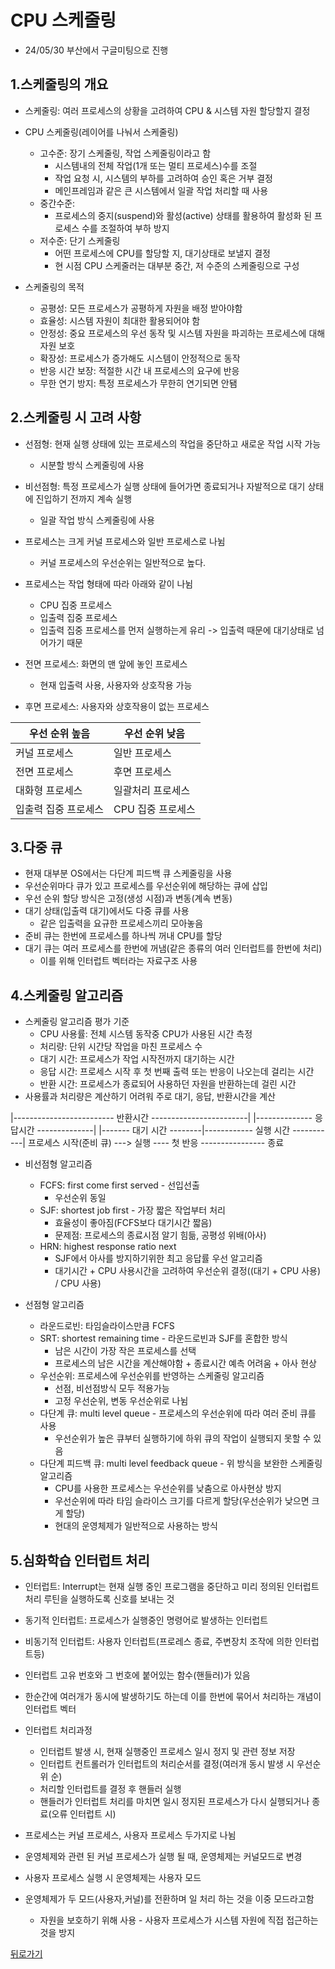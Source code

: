 # CPU 스케줄링

- 24/05/30 부산에서 구글미팅으로 진행

## 1.스케줄링의 개요

- 스케줄링: 여러 프로세스의 상황을 고려하여 CPU & 시스템 자원 할당할지 결정

- CPU 스케줄링(레이어를 나눠서 스케줄링)

  - 고수준: 장기 스케줄링, 작업 스케줄링이라고 함
    - 시스템내의 전체 작업(1개 또는 멀티 프로세스)수를 조절
    - 작업 요청 시, 시스템의 부하를 고려하여 승인 혹은 거부 결정
    - 메인프레임과 같은 큰 시스템에서 일괄 작업 처리할 때 사용
  - 중간수준:
    - 프로세스의 중지(suspend)와 활성(active) 상태를 활용하여 활성화 된 프로세스 수를 조절하여 부하 방지
  - 저수준: 단기 스케줄링
    - 어떤 프로세스에 CPU를 할당할 지, 대기상태로 보낼지 결정
    - 현 시점 CPU 스케줄러는 대부분 중간, 저 수준의 스케줄링으로 구성

- 스케줄링의 목적
  - 공평성: 모든 프로세스가 공평하게 자원을 배정 받아야함
  - 효율성: 시스템 자원이 최대한 활용되어야 함
  - 안정성: 중요 프로세스의 우선 동작 및 시스템 자원을 파괴하는 프로세스에 대해 자원 보호
  - 확장성: 프로세스가 증가해도 시스템이 안정적으로 동작
  - 반응 시간 보장: 적절한 시간 내 프로세스의 요구에 반응
  - 무한 연기 방지: 특정 프로세스가 무한히 연기되면 안됌

## 2.스케줄링 시 고려 사항

- 선점형: 현재 실행 상태에 있는 프로세스의 작업을 중단하고 새로운 작업 시작 가능
  - 시분할 방식 스케줄링에 사용
- 비선점형: 특정 프로세스가 실행 상태에 들어가면 종료되거나 자발적으로 대기 상태에 진입하기 전까지 계속 실행

  - 일괄 작업 방식 스케줄링에 사용

- 프로세스는 크게 커널 프로세스와 일반 프로세스로 나뉨

  - 커널 프로세스의 우선순위는 일반적으로 높다.

- 프로세스는 작업 형태에 따라 아래와 같이 나뉨

  - CPU 집중 프로세스
  - 입출력 집중 프로세스
  - 입출력 집중 프로세스를 먼저 실행하는게 유리 -> 입출력 때문에 대기상태로 넘어가기 때문

- 전면 프로세스: 화면의 맨 앞에 놓인 프로세스
  - 현재 입출력 사용, 사용자와 상호작용 가능
- 후면 프로세스: 사용자와 상호작용이 없는 프로세스

| 우선 순위 높음       | 우선 순위 낮음    |
| -------------------- | ----------------- |
| 커널 프로세스        | 일반 프로세스     |
| 전면 프로세스        | 후면 프로세스     |
| 대화형 프로세스      | 일괄처리 프로세스 |
| 입출력 집중 프로세스 | CPU 집중 프로세스 |

## 3.다중 큐

- 현재 대부분 OS에서는 다단계 피드백 큐 스케줄링을 사용
- 우선순위마다 큐가 있고 프로세스를 우선순위에 해당하는 큐에 삽입
- 우선 순위 할당 방식은 고정(생성 시점)과 변동(계속 변동)
- 대기 상태(입출력 대기)에서도 다중 큐를 사용
  - 같은 입출력을 요규한 프로세스끼리 모아놓음
- 준비 큐는 한번에 프로세스를 하나씩 꺼내 CPU를 할당
- 대기 큐는 여러 프로세스를 한번에 꺼냄(같은 종류의 여러 인터럽트를 한번에 처리)
  - 이를 위해 인터럽트 벡터라는 자료구조 사용

## 4.스케줄링 알고리즘

- 스케줄링 알고리즘 평가 기준
  - CPU 사용률: 전체 시스템 동작중 CPU가 사용된 시간 측정
  - 처리량: 단위 시간당 작업을 마친 프로세스 수
  - 대기 시간: 프로세스가 작업 시작전까지 대기하는 시간
  - 응답 시간: 프로세스 시작 후 첫 번째 출력 또는 반응이 나오는데 걸리는 시간
  - 반환 시간: 프로세스가 종료되어 사용하던 자원을 반환하는데 걸린 시간
- 사용률과 처리량은 계산하기 어려워 주로 대기, 응답, 반환시간을 계산

|------------------------- 반환시간 ------------------------|
|-------------- 응답시간 --------------|
|------- 대기 시간 --------|------------ 실행 시간 -----------|
프로세스 시작(준비 큐) ---> 실행 ---- 첫 반응 ---------------- 종료

- 비선점형 알고리즘

  - FCFS: first come first served - 선입선출
    - 우선순위 동일
  - SJF: shortest job first - 가장 짧은 작업부터 처리
    - 효율성이 좋아짐(FCFS보다 대기시간 짧음)
    - 문제점: 프로세스의 종료시점 알기 힘듦, 공평성 위배(아사)
  - HRN: highest response ratio next
    - SJF에서 아사를 방지하기위한 최고 응답률 우선 알고리즘
    - 대기시간 + CPU 사용시간을 고려하여 우선순위 결정((대기 + CPU 사용) / CPU 사용)

- 선점형 알고리즘
  - 라운드로빈: 타임슬라이스만큼 FCFS
  - SRT: shortest remaining time - 라운드로빈과 SJF를 혼합한 방식
    - 남은 시간이 가장 작은 프로세스를 선택
    - 프로세스의 남은 시간을 계산해야함 + 종료시간 예측 어려움 + 아사 현상
  - 우선순위: 프로세스에 우선순위를 반영하는 스케줄링 알고리즘
    - 선점, 비선점방식 모두 적용가능
    - 고정 우선순위, 변동 우선순위로 나뉨
  - 다단계 큐: multi level queue - 프로세스의 우선순위에 따라 여러 준비 큐를 사용
    - 우선순위가 높은 큐부터 실행하기에 하위 큐의 작업이 실행되지 못할 수 있음
  - 다단계 피드백 큐: multi level feedback queue - 위 방식을 보완한 스케줄링 알고리즘
    - CPU를 사용한 프로세스는 우선순위를 낮춤으로 아사현상 방지
    - 우선순위에 따라 타임 슬라이스 크기를 다르게 할당(우선순위가 낮으면 크게 할당)
    - 현대의 운영체제가 일반적으로 사용하는 방식

## 5.심화학습 인터럽트 처리

- 인터럽트: Interrupt는 현재 실행 중인 프로그램을 중단하고 미리 정의된 인터럽트 처리 루틴을 실행하도록 신호를 보내는 것
- 동기적 인터럽트: 프로세스가 실행중인 명령어로 발생하는 인터럽트
- 비동기적 인터럽트: 사용자 인터럽트(프로레스 종료, 주변장치 조작에 의한 인터럽트등)
- 인터럽트 고유 번호와 그 번호에 붙어있는 함수(핸들러)가 있음
- 한순간에 여러개가 동시에 발생하기도 하는데 이를 한번에 묶어서 처리하는 개념이 인터럽트 벡터
- 인터럽트 처리과정

  - 인터럽트 발생 시, 현재 실행중인 프로세스 일시 정지 및 관련 정보 저장
  - 인터럽트 컨트롤러가 인터럽트의 처리순서를 결정(여러개 동시 발생 시 우선순위 순)
  - 처리할 인터럽트를 결정 후 핸들러 실행
  - 핸들러가 인터럽트 처리를 마치면 일시 정지된 프로세스가 다시 실행되거나 종료(오류 인터럽트 시)

- 프로세스는 커널 프로세스, 사용자 프로세스 두가지로 나뉨
- 운영체제와 관련 된 커널 프로세스가 실행 될 때, 운영체제는 커널모드로 변경
- 사용자 프로세스 실행 시 운영체제는 사용자 모드
- 운영체제가 두 모드(사용자,커널)를 전환하며 일 처리 하는 것을 이중 모드라고함
  - 자원을 보호하기 위해 사용 - 사용자 프로세스가 시스템 자원에 직접 접근하는 것을 방지

[뒤로가기](/)
